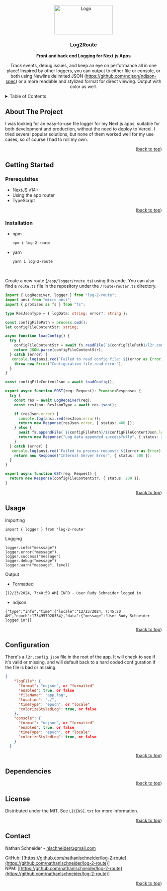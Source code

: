 <a id="readme-top"></a>
<br />
<div align="center">
  <a href="https://github.com/nathanlschneider/log-2-route">
    <img src="https://github.com/user-attachments/assets/795e4e5f-926b-4c44-ae68-8e1c6d1ba6f7" alt="Logo" width="188.77" height="94.3">
  </a>
<h3 align="center">Log2Route</h3>
  <p align="center">
    <strong>Front and back end Logging for Next.js Apps</strong>
    <br/>
    <div> Track events, debug issues, and keep an eye on performance all in one place! Inspired by other loggers, you can output to either file or console, or both
    using Newline delimited JSON (<a href="https://github.com/ndjson/ndjson-spec">https://github.com/ndjson/ndjson-spec</a>) or a more readable and stylized format for direct viewing. Output with color as well.</div>
  </p>
</div>

<!-- TABLE OF CONTENTS -->
<details>
  <summary>Table of Contents</summary>
  <ol>
    <li>
      <a href="#about-the-project">About The Project</a>
    </li>
    <li>
      <a href="#getting-started">Getting Started</a>
      <ul>
        <li><a href="#prerequisites">Prerequisites</a></li>
        <li><a href="#installation">Installation</a></li>
      </ul>
    </li>
    <li><a href="#configuration">Configuration</a></li>
    <li><a href="#usage">Usage</a></li>
    <li><a href="#dependencies">Dependencies</a></li>
    <li><a href="#license">License</a></li>
    <li><a href="#contact">Contact</a></li>
  </ol>
</details>

<!-- ABOUT THE PROJECT -->
## About The Project

I was looking for an easy-to-use file logger for my Next.js apps, suitable for both development and production, without the need to deploy to Vercel. I tried several popular solutions, but none of them worked well for my use cases, so of course I had to roll my own.

<p align="right">(<a href="#readme-top">back to top</a>)</p>


## Getting Started

### Prerequisites
<ul>
  <li>NextJS v14+</li>
  <li>Using the app router</li>
  <li>TypeScript</li>
</ul>
<p align="right">(<a href="#readme-top">back to top</a>)</p>

### Installation

* npm
  ```sh
  npm i log-2-route
  ```
* yarn
  ```sh
  yarn i log-2-route
  ```
<br/>
  
Create a new route (<code>/app/logger/route.ts</code>) using this code. You can also find a <code>route.ts</code> file in the repository under the <code>/route/router.ts</code> directory.
```typescript
import { LogReceiver, logger } from "log-2-route";
import ansi from "micro-ansi";
import { promises as fs } from "fs";

type ResJsonType = { logData: string; error?: string };

const configFilePath = process.cwd();
let configFileContentStr: string;

async function loadConfig() {
  try {
    configFileContentStr = await fs.readFile(`${configFilePath}/l2r.config.json`, "utf-8");
    return JSON.parse(configFileContentStr);
  } catch (error) {
   console.log(ansi.red(`Failed to read config file: ${(error as Error).message}`));
    throw new Error("Configuration file read error");
  }
}

const configFileContentJson = await loadConfig();

export async function POST(req: Request): Promise<Response> {
  try {
    const res = await LogReceiver(req);
    const resJson: ResJsonType = await res.json();

    if (resJson.error) {
      console.log(ansi.red(resJson.error));
      return new Response(resJson.error, { status: 400 });
    } else {
      await fs.appendFile(`${configFilePath}/${configFileContentJson.logFile.fileName}`, resJson.logData + "\n");
      return new Response("Log data appended successfully", { status: 200 });
    }
  } catch (error) {
   console.log(ansi.red(`Failed to process request: ${(error as Error).message}`));
    return new Response("Internal Server Error", { status: 500 });
  }
}

export async function GET(req: Request) {
  return new Response(configFileContentStr, { status: 200 });
}


```
<p align="right">(<a href="#readme-top">back to top</a>)</p>

## Usage

Importing
```
import { logger } from 'log-2-route'
```

Logging
```
logger.info("messsage")
logger.error("message")
logger.success("message")
logger.debug("message")
logger.warn("message", level)
```

Output

<ul>
  <li>Formatted</li>
</ul>

```
[12/23/2024, 7:40:59 AM] INFO - User Rudy Schneider logged in
```

<ul>
  <li>ndjson</li>
</ul>

```
{"type":"info","time":{"locale":"12/23/2024, 7:45:20 AM","epoch":1734957920354},"data":{"message":"User Rudy Schneider logged in"}}
```

<p align="right">(<a href="#readme-top">back to top</a>)</p>

## Configuration

There's a <code>l2r.config.json</code> file in the root of the app. It will check to see if it's valid or missing, and will default back to a hard coded configuration if the file is bad or missing. 
```json
{
    "logFile": {
      "format": "ndjson", or "formatted"
      "enabled": true, or false
      "fileName": "app.log",
      "location": "./",
      "timeType": "epoch", or "locale"
      "colorizeStyledLog": true, or false
    },
    "console": {
      "format": "ndjson", or "formatted"
      "enabled": true, or false
      "timeType": "epoch", or "locale"
      "colorizeStyledLog": true, or false
    }
  }
```
<p align="right">(<a href="#readme-top">back to top</a>)</p>

## Dependencies

<p align="right">(<a href="#readme-top">back to top</a>)</p>

## License

Distributed under the MIT. See `LICENSE.txt` for more information.
<p align="right">(<a href="#readme-top">back to top</a>)</p>

## Contact

Nathan Schneider - nlschneider@gmail.com

GitHub: [[https://github.com/nathanlschneider/log-2-route](https://github.com/nathanlschneider/log-2-route)]<br/>
NPM:    [[https://github.com/nathanlschneider/log-2-route](https://github.com/nathanlschneider/log-2-route)]<br/>
<p align="right">(<a href="#readme-top">back to top</a>)</p>

